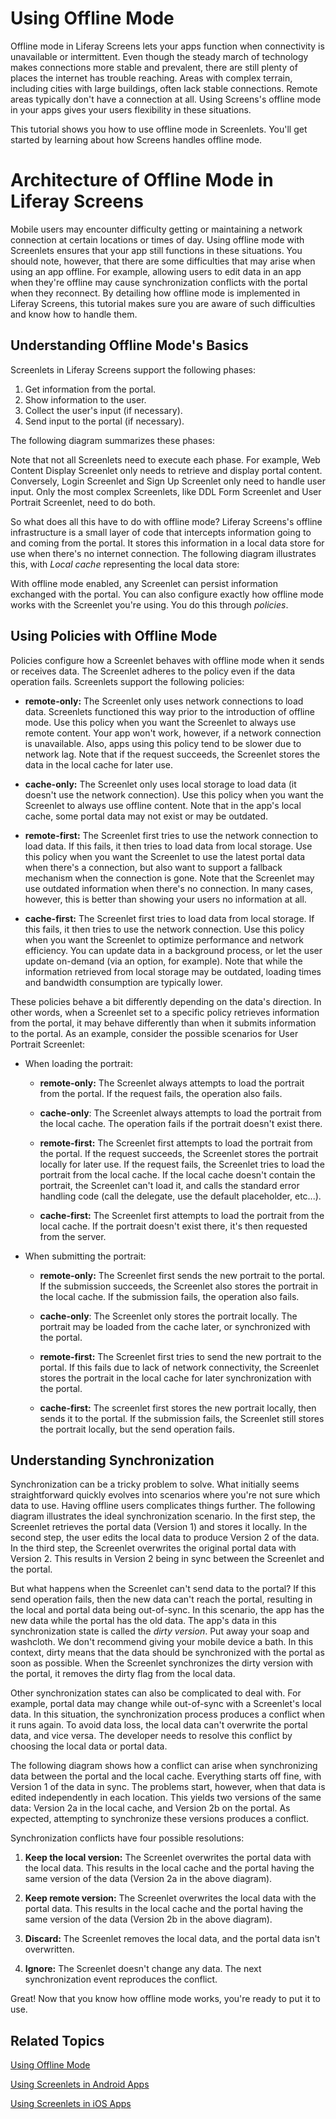 # Using Offline Mode

Offline mode in Liferay Screens lets your apps function when connectivity is 
unavailable or intermittent. Even though the steady march of technology makes 
connections more stable and prevalent, there are still plenty of places the 
internet has trouble reaching. Areas with complex terrain, including cities with 
large buildings, often lack stable connections. Remote areas typically don't 
have a connection at all. Using Screens's offline mode in your apps gives your 
users flexibility in these situations. 

This tutorial shows you how to use offline mode in Screenlets. You'll get 
started by learning about how Screens handles offline mode.

# Architecture of Offline Mode in Liferay Screens

Mobile users may encounter difficulty getting or maintaining a network 
connection at certain locations or times of day. Using offline mode with 
Screenlets ensures that your app still functions in these situations. You should 
note, however, that there are some difficulties that may arise when using an app 
offline. For example, allowing users to edit data in an app when they're offline 
may cause synchronization conflicts with the portal when they reconnect. By 
detailing how offline mode is implemented in Liferay Screens, this tutorial 
makes sure you are aware of such difficulties and know how to handle them.

## Understanding Offline Mode's Basics

Screenlets in Liferay Screens support the following phases: 

1. Get information from the portal.
2. Show information to the user.
3. Collect the user's input (if necessary).
4. Send input to the portal (if necessary).

The following diagram summarizes these phases:

<!-- Insert diagram -->

Note that not all Screenlets need to execute each phase. For example, Web 
Content Display Screenlet only needs to retrieve and display portal content. 
Conversely, Login Screenlet and Sign Up Screenlet only need to handle user 
input. Only the most complex Screenlets, like DDL Form Screenlet and User 
Portrait Screenlet, need to do both. 

So what does all this have to do with offline mode? Liferay Screens's offline 
infrastructure is a small layer of code that intercepts information going to and 
coming from the portal. It stores this information in a local data store for use 
when there's no internet connection. The following diagram illustrates this, 
with *Local cache* representing the local data store:

<!-- Insert diagram -->

With offline mode enabled, any Screenlet can persist information exchanged with 
the portal. You can also configure exactly how offline mode works with the 
Screenlet you're using. You do this through *policies*.

## Using Policies with Offline Mode

Policies configure how a Screenlet behaves with offline mode when it sends or 
receives data. The Screenlet adheres to the policy even if the data operation 
fails. Screenlets support the following policies:

- **remote-only:** The Screenlet only uses network connections to load data. 
Screenlets functioned this way prior to the introduction of offline mode. Use 
this policy when you want the Screenlet to always use remote content. Your app 
won't work, however, if a network connection is unavailable. Also, apps using 
this policy tend to be slower due to network lag. Note that if the request 
succeeds, the Screenlet stores the data in the local cache for later use.

- **cache-only:** The Screenlet only uses local storage to load data (it doesn't 
use the network connection). Use this policy when you want the Screenlet to 
always use offline content. Note that in the app's local cache, some portal data 
may not exist or may be outdated.

- **remote-first:** The Screenlet first tries to use the network connection to 
load data. If this fails, it then tries to load data from local storage. Use 
this policy when you want the Screenlet to use the latest portal data when 
there's a connection, but also want to support a fallback mechanism when the 
connection is gone. Note that the Screenlet may use outdated information when 
there's no connection. In many cases, however, this is better than showing your 
users no information at all.

- **cache-first:** The Screenlet first tries to load data from local storage. If 
this fails, it then tries to use the network connection. Use this policy when 
you want the Screenlet to optimize performance and network efficiency. You can 
update data in a background process, or let the user update on-demand (via an 
option, for example). Note that while the information retrieved from local 
storage may be outdated, loading times and bandwidth consumption are typically 
lower.

These policies behave a bit differently depending on the data's direction. In 
other words, when a Screenlet set to a specific policy retrieves information 
from the portal, it may behave differently than when it submits information to 
the portal. As an example, consider the possible scenarios for User Portrait 
Screenlet: 

- When loading the portrait:
    - **remote-only:** The Screenlet always attempts to load the portrait from 
    the portal. If the request fails, the operation also fails.
    
    - **cache-only**: The Screenlet always attempts to load the portrait from 
    the local cache. The operation fails if the portrait doesn't exist there.
    
    - **remote-first:** The Screenlet first attempts to load the portrait from 
    the portal. If the request succeeds, the Screenlet stores the portrait 
    locally for later use. If the request fails, the Screenlet tries to load the 
    portrait from the local cache. If the local cache doesn't contain the 
    portrait, the Screenlet can't load it, and calls the standard error handling 
    code (call the delegate, use the default placeholder, etc...). 
    
    - **cache-first:** The Screenlet first attempts to load the portrait from 
    the local cache. If the portrait doesn't exist there, it's then requested 
    from the server.

- When submitting the portrait:
    - **remote-only:** The Screenlet first sends the new portrait to the portal. 
    If the submission succeeds, the Screenlet also stores the portrait in the 
    local cache. If the submission fails, the operation also fails.
    
    - **cache-only**: The Screenlet only stores the portrait locally. The 
    portrait may be loaded from the cache later, or synchronized with the 
    portal.
    
    - **remote-first:** The Screenlet first tries to send the new portrait to 
    the portal. If this fails due to lack of network connectivity, the Screenlet 
    stores the portrait in the local cache for later synchronization with the 
    portal.
    
    - **cache-first:** The screenlet first stores the new portrait locally, then 
    sends it to the portal. If the submission fails, the Screenlet still stores 
    the portrait locally, but the send operation fails.

## Understanding Synchronization

Synchronization can be a tricky problem to solve. What initially seems 
straightforward quickly evolves into scenarios where you're not sure which data 
to use. Having offline users complicates things further. The following diagram 
illustrates the ideal synchronization scenario. In the first step, the Screenlet 
retrieves the portal data (Version 1) and stores it locally. In the second step, 
the user edits the local data to produce Version 2 of the data. In the third 
step, the Screenlet overwrites the original portal data with Version 2. This 
results in Version 2 being in sync between the Screenlet and the portal. 

<!-- Insert diagram -->

But what happens when the Screenlet can't send data to the portal? If this send 
operation fails, then the new data can't reach the portal, resulting in the 
local and portal data being out-of-sync. In this scenario, the app has the new 
data while the portal has the old data. The app's data in this synchronization 
state is called the *dirty version*. Put away your soap and washcloth. We don't 
recommend giving your mobile device a bath. In this context, dirty means that 
the data should be synchronized with the portal as soon as possible. When the 
Screenlet synchronizes the dirty version with the portal, it removes the dirty 
flag from the local data. 

Other synchronization states can also be complicated to deal with. For example, 
portal data may change while out-of-sync with a Screenlet's local data. In this 
situation, the synchronization process produces a conflict when it runs again. 
To avoid data loss, the local data can't overwrite the portal data, and vice 
versa. The developer needs to resolve this conflict by choosing the local data 
or portal data. 

The following diagram shows how a conflict can arise when synchronizing data 
between the portal and the local cache. Everything starts off fine, with Version 
1 of the data in sync. The problems start, however, when that data is edited 
independently in each location. This yields two versions of the same data: 
Version 2a in the local cache, and Version 2b on the portal. As expected, 
attempting to synchronize these versions produces a conflict.

<!-- Insert diagram -->

Synchronization conflicts have four possible resolutions:

1. **Keep the local version:** The Screenlet overwrites the portal data with the 
local data. This results in the local cache and the portal having the same 
version of the data (Version 2a in the above diagram).

2. **Keep remote version:** The Screenlet overwrites the local data with the 
portal data. This results in the local cache and the portal having the same 
version of the data (Version 2b in the above diagram).

3. **Discard:** The Screenlet removes the local data, and the portal data isn't 
overwritten.

4. **Ignore:** The Screenlet doesn't change any data. The next synchronization 
event reproduces the conflict.

Great! Now that you know how offline mode works, you're ready to put it to use.

## Related Topics

[Using Offline Mode](http://www.liferay.com/)

[Using Screenlets in Android Apps](/develop/tutorials/-/knowledge_base/6-2/using-screenlets-in-android-apps)

[Using Screenlets in iOS Apps](/develop/tutorials/-/knowledge_base/6-2/using-screenlets-in-ios-apps)
